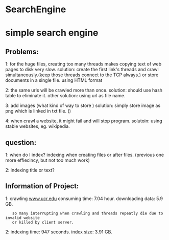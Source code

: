 # SearchEngine
simple search engine
===
Problems:
---
1: for the huge files, creating too many threads makes copying text of web pages to disk very slow.
solution: create the first link's threads and crawl simultaneously.(keep those threads connect to the TCP always.)
or   store documents in a single file. using HTML format <DOC> </DOC>

2: the same urls will be crawled more than once.
   solution: should use hash table to eliminate it.
	 other solution: using url as file name.
	 
3: add images (what kind of way to store )
   solution: simply store image as png which is linked in txt file. ()  
   
4:  when crawl a website, it might fail and will stop program.
   solutoin: using stable websites, eg. wikipedia.
   

question:
---
1:  when do I index? indexing when creating files or after files. (previous one more effiecincy, but not too much work)

2:  indexing title or text?

Information of Project:
---
1: crawling www.ucr.edu consuming time: 7.04 hour. downloading data: 5.9 GB.

       so many interrupting when crawling and threads repeatly die due to invalid website 
       or killed by client server. 
   
2: indexing time: 947 seconds. index size: 3.91 GB.

